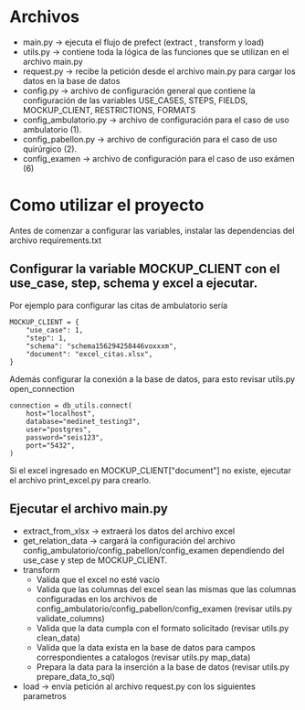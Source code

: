 Archivos
===========
 -  main.py -> ejecuta el flujo de prefect (extract , transform y load)
 -  utils.py -> contiene toda la lógica de las funciones que se utilizan en el archivo main.py
 -  request.py -> recibe la petición desde el archivo main.py para cargar los datos en la base de datos
 -  config.py -> archivo de configuración general que contiene la configuración de las variables USE_CASES, STEPS, FIELDS, MOCKUP_CLIENT, RESTRICTIONS, FORMATS
   - config_ambulatorio.py -> archivo de configuración para el caso de uso ambulatorio (1).
   - config_pabellon.py -> archivo de configuración para el caso de uso quirúrgico (2).
   - config_examen -> archivo de configuración para el caso de uso exámen (6)

Como utilizar el proyecto
=========================

Antes de comenzar a configurar las variables, instalar las dependencias del archivo requirements.txt

## Configurar la variable MOCKUP_CLIENT con el use_case, step, schema y excel a ejecutar.

Por ejemplo para configurar las citas de ambulatorio sería

    MOCKUP_CLIENT = {
        "use_case": 1,
        "step": 1,
        "schema": "schema156294258446voxxxm",
        "document": "excel_citas.xlsx",
    }

Además configurar la conexión a la base de datos, para esto revisar utils.py open_connection

    connection = db_utils.connect(
        host="localhost",
        database="medinet_testing3",
        user="postgres",
        password="seis123",
        port="5432",
    )

Si el excel ingresado en MOCKUP_CLIENT["document"] no existe, ejecutar el archivo print_excel.py para crearlo.

## Ejecutar el archivo main.py
   - extract_from_xlsx -> extraerá los datos del archivo excel
   - get_relation_data -> cargará la configuración del archivo config_ambulatorio/config_pabellon/config_examen dependiendo del use_case y step de MOCKUP_CLIENT.
   - transform 
        - Valida que el excel no esté vacío
        - Valida que las columnas del excel sean las mismas que las columnas configuradas en los archivos de config_ambulatorio/config_pabellon/config_examen (revisar utils.py validate_columns)
        - Valida que la data cumpla con el formato solicitado (revisar utils.py clean_data)
        - Valida que la data exista en la base de datos para campos correspondientes a catalogos (revisar utils.py map_data)
        - Prepara la data para la inserción a la base de datos (revisar utils.py prepare_data_to_sql)
   - load -> envía petición al archivo request.py con los siguientes parametros
